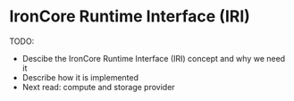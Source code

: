 # IronCore Runtime Interface (IRI)

TODO:

* Descibe the IronCore Runtime Interface (IRI) concept and why we need it
* Describe how it is implemented 
* Next read: compute and storage provider